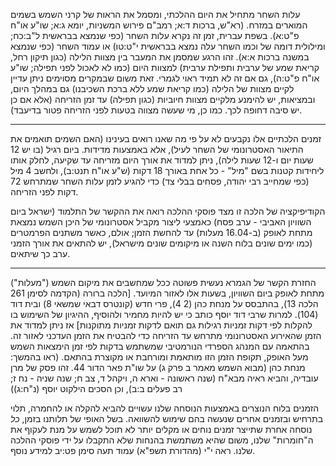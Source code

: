 עלות השחר מתחיל את היום ההלכתי, ומסמל את הראות של קרני השמש בשמים המוארים במזרח. (רא"ש, ברכות ד:א; רמב"ם פירוש המשניות, יומא ג:א; שו"ע או"ח פ"ט:א). בשפת עברית, זמן זה נקרא עלות השחר (כפי שנמצא בבראשית ל"ב:כח; ומילולית דומה של וכמו השחר עלה נמצא בבראשית י"ט:טו) או עמוד השחר (כפי שנמצא במשנה ברכות א:א). זהו הרגע שמסמן את המעבר בין מצוות הלילה (כגון תיקון רחל, קריאת שמע של ערבית ותפילת ערבית) למצוות היום (כמו לא לאכול לפני תפילה; שו"ע או"ח פ"ט:ה), גם אם זה לא תמיד ראוי לגמרי. זאת משום שבמקרים מסוימים ניתן עדיין לקיים מצוות של הלילה (כמו קריאת שמע ללא ברכת השכיבנו) גם במהלך היום, ובמציאות, יש להימנע מלקיים מצוות חיוביות (כגון תפילה) עד זמן הזריחה (אלא אם כן יש סיבה דחופה לכך. כמו כן, מי שעשה מצווה בטעות לפני הזריחה פטור בדיעבד).

---

זמנים הלכתיים אלו נקבעים לא על פי מה שאנו רואים בעינינו (האם השמים תואמים את התיאור האסטרונומי של השחר לעיל), אלא באמצעות מדידות. ביום רגיל (בו יש 12 שעות יום ו-12 שעות לילה), ניתן למדוד את אורך היום מזריחה עד שקיעה, לחלק אותו ליחידות קטנות בשם "מיל" - כל אחת באורך 18 דקות (ש"ע או"ח תנט:ב), ולחשב 4 מיל (כפי שמחייב רבי יהודה, פסחים בבלי צד) כדי להגיע לזמן עלות השחר שמתרחש 72 דקות לפני הזריחה.

הקודיפיקציה של הלכה זו מצד פוסקי ההלכה רואה את ההקשר של התלמוד (ישראל ביום השוויון האביבי - ערב פסח) כאמצעי ליצור מקביל אסטרונומי של היכן השמש נמצאת מתחת לאופק (ב-16.04 מעלות) עד להחשת הזמן; אולם, כאשר משתנים הפרמטרים (כמו ימים שונים בלוח השנה או מיקומים שונים מישראל), יש להתאים את אורך הזמני ערב כך שיתאים.

---

החזרת הקשר של הגמרא נעשית פשוטה ככל שמחשבים את מיקום השמש ("מעלות") מתחת לאופק ביום השוויון, בשעות אלו לאזור המיועד. [הלכה ברורה (הקדמה לסימן 261 הלכה 13), בהתבסס על מנחת כהן (2 4), פרי חדש (קונטרס דבאי שמשאי 8) ובית דוד (104). למרות שרבי דוד יוסף כותב כי יש להיות מחמיר ולהוסיף, ההיגיון של השימוש בו להקלות לפי דקות זמניות רגילות גם תואם לדקות זמניות מתוקנות] אז ניתן למדוד את הזמן שהאירוע האסטרונומי מתרחש עד הזריחה כדי להבטיח את הזמן העדכני לאזור זה. בהתאמה עם המנהג הספרדי הנורמטיבי שמשתמש בדקות לפי זמן הימצאות השמש מעל האופק, תקופת הזמן הזו מותאמת ומורחבת או מקוצרת בהתאם. (ראו בהמשך: מנחת כהן (מבוא השמש מאמר ב פרק ג) על שו"ת פאר הדור 44. זהו פסק של מרן עובדיה, והביא ראיה מבא"ח (שנה ראשונה - וארא ה, ויקהל ד, צב ח; שנה שניה - נח ז; רב פעלים ב:ב), וכן הסכים הילקוט יוסף (נ"ח:ג))

הזמנים בלוח הנוצרים באמצעות הנוסחה שלנו עשויים להביא להקלה או להחמרה, תלוי בתרחיש ובזמנים אחרים שנעשה בהם שימוש להשוואה. בשל האופי של תלותנו בזמן, *כל* נוסחה אחרת שתייצר זמנים נוחים או מקלים יותר לא תוכל לשמש על מנת לעקוף את ה"חומרות" שלנו, משום שהיא משתמשת בהנחות שלא התקבלו על ידי פוסקי ההלכה שלנו. ראה י"י (מהדורת תשפ"א) עמוד תעה סימן פט:יב למידע נוסף.